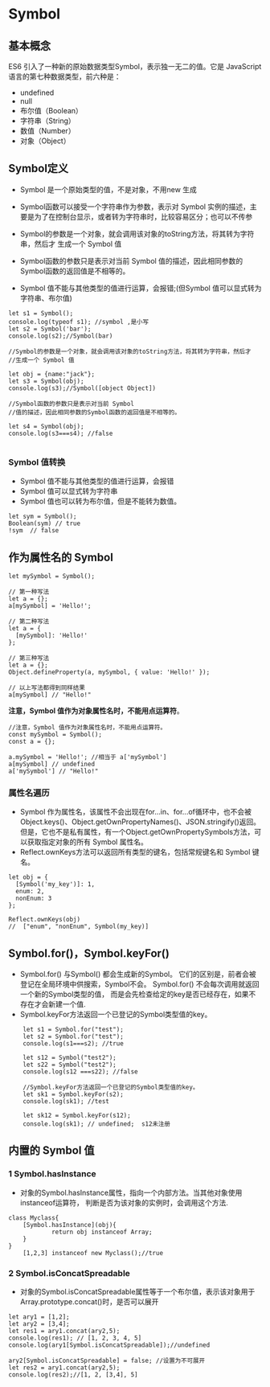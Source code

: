 # Symbol

## 基本概念
ES6 引入了一种新的原始数据类型Symbol，表示独一无二的值。它是 JavaScript 语言的第七种数据类型，前六种是：
* undefined
* null
* 布尔值（Boolean）
* 字符串（String）
* 数值（Number）
* 对象（Object）

## Symbol定义
* Symbol 是一个原始类型的值，不是对象，不用new 生成
* Symbol函数可以接受一个字符串作为参数，表示对 Symbol 
   实例的描述，主要是为了在控制台显示，或者转为字符串时，比较容易区分；也可以不传参
* Symbol的参数是一个对象，就会调用该对象的toString方法，将其转为字符串，然后才
  生成一个 Symbol 值
* Symbol函数的参数只是表示对当前 Symbol
  值的描述，因此相同参数的Symbol函数的返回值是不相等的。

* Symbol 值不能与其他类型的值进行运算，会报错;(但Symbol 值可以显式转为字符串、布尔值)

```
let s1 = Symbol();
console.log(typeof s1); //symbol ,是小写
let s2 = Symbol('bar');
console.log(s2);//Symbol(bar)

//Symbol的参数是一个对象，就会调用该对象的toString方法，将其转为字符串，然后才
//生成一个 Symbol 值

let obj = {name:"jack"};
let s3 = Symbol(obj);
console.log(s3);//Symbol([object Object])

//Symbol函数的参数只是表示对当前 Symbol 
//值的描述，因此相同参数的Symbol函数的返回值是不相等的。

let s4 = Symbol(obj);
console.log(s3===s4); //false


```


### Symbol 值转换
- Symbol 值不能与其他类型的值进行运算，会报错 
- Symbol 值可以显式转为字符串
- Symbol 值也可以转为布尔值，但是不能转为数值。

```
let sym = Symbol();
Boolean(sym) // true
!sym  // false
```



## 作为属性名的 Symbol


```
let mySymbol = Symbol();

// 第一种写法
let a = {};
a[mySymbol] = 'Hello!';

// 第二种写法
let a = {
  [mySymbol]: 'Hello!'
};

// 第三种写法
let a = {};
Object.defineProperty(a, mySymbol, { value: 'Hello!' });

// 以上写法都得到同样结果
a[mySymbol] // "Hello!"
```

**注意，Symbol 值作为对象属性名时，不能用点运算符**。


```
//注意，Symbol 值作为对象属性名时，不能用点运算符。
const mySymbol = Symbol();
const a = {};

a.mySymbol = 'Hello!'; //相当于 a['mySymbol'] 
a[mySymbol] // undefined
a['mySymbol'] // "Hello!"
```

### 属性名遍历

* Symbol 作为属性名，该属性不会出现在for...in、for...of循环中，也不会被Object.keys()、Object.getOwnPropertyNames()、JSON.stringify()返回。
但是，它也不是私有属性，有一个Object.getOwnPropertySymbols方法，可以获取指定对象的所有 Symbol 属性名。
* Reflect.ownKeys方法可以返回所有类型的键名，包括常规键名和 Symbol 键名。

```
let obj = {
  [Symbol('my_key')]: 1,
  enum: 2,
  nonEnum: 3
};

Reflect.ownKeys(obj)
//  ["enum", "nonEnum", Symbol(my_key)]
```


## Symbol.for()，Symbol.keyFor()

* Symbol.for() 与Symbol() 都会生成新的Symbol。
  它们的区别是，前者会被登记在全局环境中供搜索，Symbol不会。
  Symbol.for() 不会每次调用就返回一个新的Symbol类型的值，
  而是会先检查给定的key是否已经存在，如果不存在才会新建一个值.
* Symbol.keyFor方法返回一个已登记的Symbol类型值的key。


```
    let s1 = Symbol.for("test");
    let s2 = Symbol.for("test");
    console.log(s1===s2); //true

    let s12 = Symbol("test2");
    let s22 = Symbol("test2");	
    console.log(s12 ===s22); //false

    //Symbol.keyFor方法返回一个已登记的Symbol类型值的key。
    let sk1 = Symbol.keyFor(s2);
    console.log(sk1); //test
    
    let sk12 = Symbol.keyFor(s12);
    console.log(sk1); // undefined;  s12未注册
```

## 内置的 Symbol 值

### 1  Symbol.hasInstance
* 对象的Symbol.hasInstance属性，指向一个内部方法。当其他对象使用instanceof运算符，
判断是否为该对象的实例时，会调用这个方法.


```
class Myclass{
    [Symbol.hasInstance](obj){
            return obj instanceof Array;
    }
}
    [1,2,3] instanceof new Myclass();//true
```

### 2 Symbol.isConcatSpreadable
* 对象的Symbol.isConcatSpreadable属性等于一个布尔值，表示该对象用于Array.prototype.concat()时，是否可以展开

```
let ary1 = [1,2];
let ary2 = [3,4];
let res1 = ary1.concat(ary2,5);
console.log(res1); // [1, 2, 3, 4, 5]
console.log(ary1[Symbol.isConcatSpreadable]);//undefined

ary2[Symbol.isConcatSpreadable] = false; //设置为不可展开
let res2 = ary1.concat(ary2,5);
console.log(res2);//[1, 2, [3,4], 5]
```














